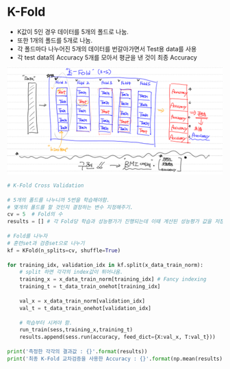 # K-Fold

* K값이 5인 경우 데이터를 5개의 폴드로 나눔.
* 또한 1개의 폴드를 5개로 나눔.
* 각 폴드마다 나누어진 5개의 데이터를 번갈아가면서 Test용 data를 사용
* 각 test data의 Accuracy 5개를 모아서 평균을 낸 것이 최종 Accuracy

![](md-images/kfold.PNG)

```python
# K-Fold Cross Validation

# 5개의 폴드를 나누니까 5번을 학습해야함.
# 몇개의 폴드를 할 것인지 결정하는 변수 지정해주기.
cv = 5  # Fold의 수
results = [] # 각 Fold당 학습과 성능평가가 진행되는데 이때 계산된 성능평가 값을 저장

# Fold를 나누자
# 훈련set과 검증set으로 나누기
kf = KFold(n_splits=cv, shuffle=True)

for training_idx, validation_idx in kf.split(x_data_train_norm):
    # split 하면 각각의 index값이 튀어나옴.
    training_x = x_data_train_norm[training_idx] # Fancy indexing
    training_t = t_data_train_onehot[training_idx]
    
    val_x = x_data_train_norm[validation_idx]
    val_t = t_data_train_onehot[validation_idx]
    
    # 학습부터 시켜야 함.
    run_train(sess,training_x,training_t)
    results.append(sess.run(accuracy, feed_dict={X:val_x, T:val_t}))
    
print('측정한 각각의 결과값 : {}'.format(results))
print('최종 K-Fold 교차검증을 사용한 Accuracy : {}'.format(np.mean(results)))
```